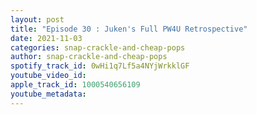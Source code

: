 ```yaml
---
layout: post
title: "Episode 30 : Juken's Full PW4U Retrospective"
date: 2021-11-03
categories: snap-crackle-and-cheap-pops
author: snap-crackle-and-cheap-pops
spotify_track_id: 0wHi1q7Lf5a4NYjWrkklGF
youtube_video_id: 
apple_track_id: 1000540656109
youtube_metadata: 
---
```

